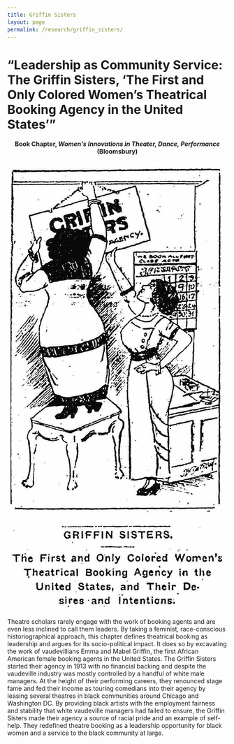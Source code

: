 ```yaml
---
title: Griffin Sisters
layout: page
permalink: /research/griffin_sisters/
---
```


# **“Leadership as Community Service:<br> The Griffin Sisters, ‘The First and Only Colored Women’s Theatrical Booking Agency in the United States’”**

<h4 style="text-align: center;">Book Chapter, <em>Women's Innovations in Theater, Dance, Performance</em> (Bloomsbury)</h4>


![alternative archives](../../assets/images/griffin_sisters.jpg)


Theatre scholars rarely engage with the work of booking agents and are even less inclined to call them leaders. By taking a feminist, race-conscious historiographical approach, this chapter defines theatrical booking as leadership and argues for its socio-political impact. It does so by excavating the work of vaudevillians Emma and Mabel Griffin, the first African American female booking agents in the United States. The Griffin Sisters started their agency in 1913 with no financial backing and despite the vaudeville industry was mostly controlled by a handful of white male managers. At the height of their performing careers, they renounced stage fame and fed their income as touring comedians into their agency by leasing several theatres in black communities around Chicago and Washington DC. By providing black artists with the employment fairness and stability that white vaudeville managers had failed to ensure, the Griffin Sisters made their agency a source of racial pride and an example of self-help. They redefined theatre booking as a leadership opportunity for black women and a service to the black community at large.
